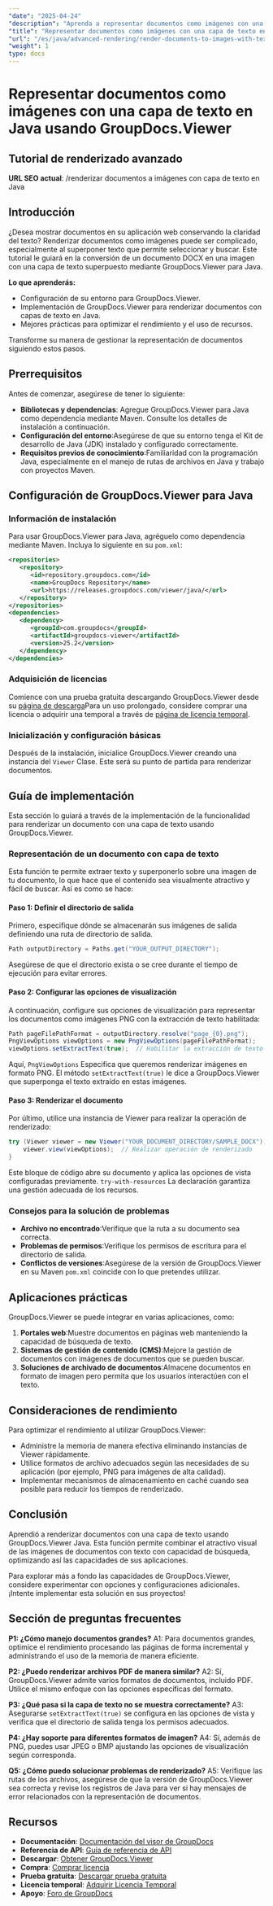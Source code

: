```yaml
---
"date": "2025-04-24"
"description": "Aprenda a representar documentos como imágenes con una capa de texto en Java usando GroupDocs.Viewer para mejorar la claridad del texto y la capacidad de búsqueda."
"title": "Representar documentos como imágenes con una capa de texto en Java usando GroupDocs.Viewer"
"url": "/es/java/advanced-rendering/render-documents-to-images-with-text-layer-java/"
"weight": 1
type: docs
---
```

# Representar documentos como imágenes con una capa de texto en Java usando GroupDocs.Viewer
## Tutorial de renderizado avanzado
**URL SEO actual**: /renderizar documentos a imágenes con capa de texto en Java

## Introducción
¿Desea mostrar documentos en su aplicación web conservando la claridad del texto? Renderizar documentos como imágenes puede ser complicado, especialmente al superponer texto que permite seleccionar y buscar. Este tutorial le guiará en la conversión de un documento DOCX en una imagen con una capa de texto superpuesto mediante GroupDocs.Viewer para Java.

**Lo que aprenderás:**
- Configuración de su entorno para GroupDocs.Viewer.
- Implementación de GroupDocs.Viewer para renderizar documentos con capas de texto en Java.
- Mejores prácticas para optimizar el rendimiento y el uso de recursos.

Transforme su manera de gestionar la representación de documentos siguiendo estos pasos.

## Prerrequisitos
Antes de comenzar, asegúrese de tener lo siguiente:

- **Bibliotecas y dependencias**: Agregue GroupDocs.Viewer para Java como dependencia mediante Maven. Consulte los detalles de instalación a continuación.
- **Configuración del entorno**:Asegúrese de que su entorno tenga el Kit de desarrollo de Java (JDK) instalado y configurado correctamente.
- **Requisitos previos de conocimiento**:Familiaridad con la programación Java, especialmente en el manejo de rutas de archivos en Java y trabajo con proyectos Maven.

## Configuración de GroupDocs.Viewer para Java
### Información de instalación
Para usar GroupDocs.Viewer para Java, agréguelo como dependencia mediante Maven. Incluya lo siguiente en su `pom.xml`:

```xml
<repositories>
   <repository>
      <id>repository.groupdocs.com</id>
      <name>GroupDocs Repository</name>
      <url>https://releases.groupdocs.com/viewer/java/</url>
   </repository>
</repositories>
<dependencies>
   <dependency>
      <groupId>com.groupdocs</groupId>
      <artifactId>groupdocs-viewer</artifactId>
      <version>25.2</version>
   </dependency>
</dependencies>
```

### Adquisición de licencias
Comience con una prueba gratuita descargando GroupDocs.Viewer desde su [página de descarga](https://releases.groupdocs.com/viewer/java/)Para un uso prolongado, considere comprar una licencia o adquirir una temporal a través de [página de licencia temporal](https://purchase.groupdocs.com/temporary-license/).

### Inicialización y configuración básicas
Después de la instalación, inicialice GroupDocs.Viewer creando una instancia del `Viewer` Clase. Este será su punto de partida para renderizar documentos.

## Guía de implementación
Esta sección lo guiará a través de la implementación de la funcionalidad para renderizar un documento con una capa de texto usando GroupDocs.Viewer.

### Representación de un documento con capa de texto
Esta función te permite extraer texto y superponerlo sobre una imagen de tu documento, lo que hace que el contenido sea visualmente atractivo y fácil de buscar. Así es como se hace:

#### Paso 1: Definir el directorio de salida
Primero, especifique dónde se almacenarán sus imágenes de salida definiendo una ruta de directorio de salida.

```java
Path outputDirectory = Paths.get("YOUR_OUTPUT_DIRECTORY");
```

Asegúrese de que el directorio exista o se cree durante el tiempo de ejecución para evitar errores.

#### Paso 2: Configurar las opciones de visualización
A continuación, configure sus opciones de visualización para representar los documentos como imágenes PNG con la extracción de texto habilitada:

```java
Path pageFilePathFormat = outputDirectory.resolve("page_{0}.png");
PngViewOptions viewOptions = new PngViewOptions(pageFilePathFormat);
viewOptions.setExtractText(true);  // Habilitar la extracción de texto sobre la imagen
```

Aquí, `PngViewOptions` Especifica que queremos renderizar imágenes en formato PNG. El método `setExtractText(true)` le dice a GroupDocs.Viewer que superponga el texto extraído en estas imágenes.

#### Paso 3: Renderizar el documento
Por último, utilice una instancia de Viewer para realizar la operación de renderizado:

```java
try (Viewer viewer = new Viewer("YOUR_DOCUMENT_DIRECTORY/SAMPLE_DOCX")) {
    viewer.view(viewOptions);  // Realizar operación de renderizado
}
```

Este bloque de código abre su documento y aplica las opciones de vista configuradas previamente. `try-with-resources` La declaración garantiza una gestión adecuada de los recursos.

### Consejos para la solución de problemas
- **Archivo no encontrado**:Verifique que la ruta a su documento sea correcta.
- **Problemas de permisos**:Verifique los permisos de escritura para el directorio de salida.
- **Conflictos de versiones**:Asegúrese de la versión de GroupDocs.Viewer en su Maven `pom.xml` coincide con lo que pretendes utilizar.

## Aplicaciones prácticas
GroupDocs.Viewer se puede integrar en varias aplicaciones, como:
1. **Portales web**:Muestre documentos en páginas web manteniendo la capacidad de búsqueda de texto.
2. **Sistemas de gestión de contenido (CMS)**:Mejore la gestión de documentos con imágenes de documentos que se pueden buscar.
3. **Soluciones de archivado de documentos**:Almacene documentos en formato de imagen pero permita que los usuarios interactúen con el texto.

## Consideraciones de rendimiento
Para optimizar el rendimiento al utilizar GroupDocs.Viewer:
- Administre la memoria de manera efectiva eliminando instancias de Viewer rápidamente.
- Utilice formatos de archivo adecuados según las necesidades de su aplicación (por ejemplo, PNG para imágenes de alta calidad).
- Implementar mecanismos de almacenamiento en caché cuando sea posible para reducir los tiempos de renderizado.

## Conclusión
Aprendió a renderizar documentos con una capa de texto usando GroupDocs.Viewer Java. Esta función permite combinar el atractivo visual de las imágenes de documentos con texto con capacidad de búsqueda, optimizando así las capacidades de sus aplicaciones.

Para explorar más a fondo las capacidades de GroupDocs.Viewer, considere experimentar con opciones y configuraciones adicionales. ¡Intente implementar esta solución en sus proyectos!

## Sección de preguntas frecuentes
**P1: ¿Cómo manejo documentos grandes?**
A1: Para documentos grandes, optimice el rendimiento procesando las páginas de forma incremental y administrando el uso de la memoria de manera eficiente.

**P2: ¿Puedo renderizar archivos PDF de manera similar?**
A2: Sí, GroupDocs.Viewer admite varios formatos de documentos, incluido PDF. Utilice el mismo enfoque con las opciones específicas del formato.

**P3: ¿Qué pasa si la capa de texto no se muestra correctamente?**
A3: Asegurarse `setExtractText(true)` se configura en las opciones de vista y verifica que el directorio de salida tenga los permisos adecuados.

**P4: ¿Hay soporte para diferentes formatos de imagen?**
A4: Sí, además de PNG, puedes usar JPEG o BMP ajustando las opciones de visualización según corresponda.

**Q5: ¿Cómo puedo solucionar problemas de renderizado?**
A5: Verifique las rutas de los archivos, asegúrese de que la versión de GroupDocs.Viewer sea correcta y revise los registros de Java para ver si hay mensajes de error relacionados con la representación de documentos.

## Recursos
- **Documentación**: [Documentación del visor de GroupDocs](https://docs.groupdocs.com/viewer/java/)
- **Referencia de API**: [Guía de referencia de API](https://reference.groupdocs.com/viewer/java/)
- **Descargar**: [Obtener GroupDocs.Viewer](https://releases.groupdocs.com/viewer/java/)
- **Compra**: [Comprar licencia](https://purchase.groupdocs.com/buy)
- **Prueba gratuita**: [Descargar prueba gratuita](https://releases.groupdocs.com/viewer/java/)
- **Licencia temporal**: [Adquirir Licencia Temporal](https://purchase.groupdocs.com/temporary-license/)
- **Apoyo**: [Foro de GroupDocs](https://forum.groupdocs.com/c/viewer/9)